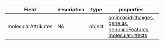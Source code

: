|Field | description | type | properties | example | enum|
| ---| ---| ---| ---| ---| --- |
| molecularAttributes | NA | object | [aminoacidChanges](./aminoacidChanges.md), [geneIds](./geneIds.md), [genomicFeatures](./genomicFeatures.md), [molecularEffects](./molecularEffects.md) | NA | NA|
